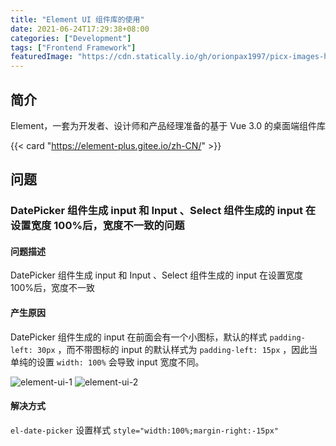 ```yaml
---
title: "Element UI 组件库的使用"
date: 2021-06-24T17:29:38+08:00
categories: ["Development"]
tags: ["Frontend Framework"]
featuredImage: "https://cdn.statically.io/gh/orionpax1997/picx-images-hosting@master/Development/element-ui-banner.5l10skpow6c0.webp"
---
```


## 简介

Element，一套为开发者、设计师和产品经理准备的基于 Vue 3.0 的桌面端组件库

{{< card "https://element-plus.gitee.io/zh-CN/" >}}

## 问题

### DatePicker 组件生成 input 和 Input 、Select 组件生成的 input 在设置宽度 100%后，宽度不一致的问题

#### 问题描述

DatePicker 组件生成 input 和 Input 、Select 组件生成的 input 在设置宽度 100%后，宽度不一致

#### 产生原因

DatePicker 组件生成的 input 在前面会有一个小图标，默认的样式 `padding-left: 30px` ，而不带图标的 input 的默认样式为 `padding-left: 15px` ，因此当单纯的设置 `width: 100%` 会导致 input 宽度不同。

![element-ui-1](https://cdn.statically.io/gh/orionpax1997/picx-images-hosting@master/Development/element-ui-1.khwlgr2x9t8.webp)
![element-ui-2](https://cdn.statically.io/gh/orionpax1997/picx-images-hosting@master/Development/element-ui-2.4wpdqmphikq0.webp)

#### 解决方式

`el-date-picker` 设置样式 `style="width:100%;margin-right:-15px"`
